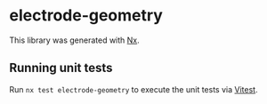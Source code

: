 # electrode-geometry

This library was generated with [Nx](https://nx.dev).

## Running unit tests

Run `nx test electrode-geometry` to execute the unit tests via [Vitest](https://vitest.dev/).

